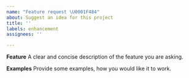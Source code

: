 ```yaml
---
name: "Feature request \U0001F484"
about: Suggest an idea for this project
title: ''
labels: enhancement
assignees: ''

---
```


**Feature**
A clear and concise description of the feature you are asking.

**Examples**
Provide some examples, how you would like it to work.
